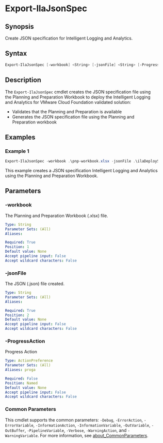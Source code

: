 # Export-IlaJsonSpec

## Synopsis

Create JSON specification for Intelligent Logging and Analytics.

## Syntax

```powershell
Export-IlaJsonSpec [-workbook] <String> [-jsonFile] <String> [-ProgressAction <ActionPreference>] [<CommonParameters>]
```

## Description

The `Export-IlaJsonSpec` cmdlet creates the JSON specification file using the Planning and Preparation Workbook
to deploy the Intelligent Logging and Analytics for VMware Cloud Foundation validated solution:

- Validates that the Planning and Preparation is available
- Generates the JSON specification file using the Planning and Preparation workbook

## Examples

### Example 1

```powershell
Export-IlaJsonSpec -workbook .\pnp-workbook.xlsx -jsonFile .\ilaDeploySpec.json
```

This example creates a JSON specification Intelligent Logging and Analytics using the Planning and Preparation Workbook.

## Parameters

### -workbook

The Planning and Preparation Workbook (.xlsx) file.

```yaml
Type: String
Parameter Sets: (All)
Aliases:

Required: True
Position: 1
Default value: None
Accept pipeline input: False
Accept wildcard characters: False
```

### -jsonFile

The JSON (.json) file created.

```yaml
Type: String
Parameter Sets: (All)
Aliases:

Required: True
Position: 2
Default value: None
Accept pipeline input: False
Accept wildcard characters: False
```

### -ProgressAction

Progress Action

```yaml
Type: ActionPreference
Parameter Sets: (All)
Aliases: proga

Required: False
Position: Named
Default value: None
Accept pipeline input: False
Accept wildcard characters: False
```

### Common Parameters

This cmdlet supports the common parameters: `-Debug`, `-ErrorAction`, `-ErrorVariable`, `-InformationAction`, `-InformationVariable`, `-OutVariable`, `-OutBuffer`, `-PipelineVariable`, `-Verbose`, `-WarningAction`, and `-WarningVariable`. For more information, see [about_CommonParameters](http://go.microsoft.com/fwlink/?LinkID=113216).

